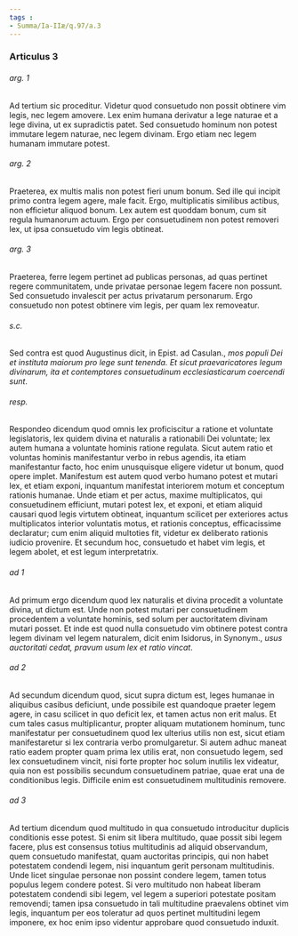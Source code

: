 ```yaml
---
tags : 
- Summa/Ia-IIæ/q.97/a.3
---
```


### Articulus 3

###### arg. 1
Ad tertium sic proceditur. Videtur quod consuetudo non possit obtinere vim legis, nec legem amovere. Lex enim humana derivatur a lege naturae et a lege divina, ut ex supradictis patet. Sed consuetudo hominum non potest immutare legem naturae, nec legem divinam. Ergo etiam nec legem humanam immutare potest.

###### arg. 2
Praeterea, ex multis malis non potest fieri unum bonum. Sed ille qui incipit primo contra legem agere, male facit. Ergo, multiplicatis similibus actibus, non efficietur aliquod bonum. Lex autem est quoddam bonum, cum sit regula humanorum actuum. Ergo per consuetudinem non potest removeri lex, ut ipsa consuetudo vim legis obtineat.

###### arg. 3
Praeterea, ferre legem pertinet ad publicas personas, ad quas pertinet regere communitatem, unde privatae personae legem facere non possunt. Sed consuetudo invalescit per actus privatarum personarum. Ergo consuetudo non potest obtinere vim legis, per quam lex removeatur.

###### s.c.
Sed contra est quod Augustinus dicit, in Epist. ad Casulan., *mos populi Dei et instituta maiorum pro lege sunt tenenda. Et sicut praevaricatores legum divinarum, ita et contemptores consuetudinum ecclesiasticarum coercendi sunt*.

###### resp.
Respondeo dicendum quod omnis lex proficiscitur a ratione et voluntate legislatoris, lex quidem divina et naturalis a rationabili Dei voluntate; lex autem humana a voluntate hominis ratione regulata. Sicut autem ratio et voluntas hominis manifestantur verbo in rebus agendis, ita etiam manifestantur facto, hoc enim unusquisque eligere videtur ut bonum, quod opere implet. Manifestum est autem quod verbo humano potest et mutari lex, et etiam exponi, inquantum manifestat interiorem motum et conceptum rationis humanae. Unde etiam et per actus, maxime multiplicatos, qui consuetudinem efficiunt, mutari potest lex, et exponi, et etiam aliquid causari quod legis virtutem obtineat, inquantum scilicet per exteriores actus multiplicatos interior voluntatis motus, et rationis conceptus, efficacissime declaratur; cum enim aliquid multoties fit, videtur ex deliberato rationis iudicio provenire. Et secundum hoc, consuetudo et habet vim legis, et legem abolet, et est legum interpretatrix.

###### ad 1
Ad primum ergo dicendum quod lex naturalis et divina procedit a voluntate divina, ut dictum est. Unde non potest mutari per consuetudinem procedentem a voluntate hominis, sed solum per auctoritatem divinam mutari posset. Et inde est quod nulla consuetudo vim obtinere potest contra legem divinam vel legem naturalem, dicit enim Isidorus, in Synonym., *usus auctoritati cedat, pravum usum lex et ratio vincat*.

###### ad 2
Ad secundum dicendum quod, sicut supra dictum est, leges humanae in aliquibus casibus deficiunt, unde possibile est quandoque praeter legem agere, in casu scilicet in quo deficit lex, et tamen actus non erit malus. Et cum tales casus multiplicantur, propter aliquam mutationem hominum, tunc manifestatur per consuetudinem quod lex ulterius utilis non est, sicut etiam manifestaretur si lex contraria verbo promulgaretur. Si autem adhuc maneat ratio eadem propter quam prima lex utilis erat, non consuetudo legem, sed lex consuetudinem vincit, nisi forte propter hoc solum inutilis lex videatur, quia non est possibilis secundum consuetudinem patriae, quae erat una de conditionibus legis. Difficile enim est consuetudinem multitudinis removere.

###### ad 3
Ad tertium dicendum quod multitudo in qua consuetudo introducitur duplicis conditionis esse potest. Si enim sit libera multitudo, quae possit sibi legem facere, plus est consensus totius multitudinis ad aliquid observandum, quem consuetudo manifestat, quam auctoritas principis, qui non habet potestatem condendi legem, nisi inquantum gerit personam multitudinis. Unde licet singulae personae non possint condere legem, tamen totus populus legem condere potest. Si vero multitudo non habeat liberam potestatem condendi sibi legem, vel legem a superiori potestate positam removendi; tamen ipsa consuetudo in tali multitudine praevalens obtinet vim legis, inquantum per eos toleratur ad quos pertinet multitudini legem imponere, ex hoc enim ipso videntur approbare quod consuetudo induxit.

